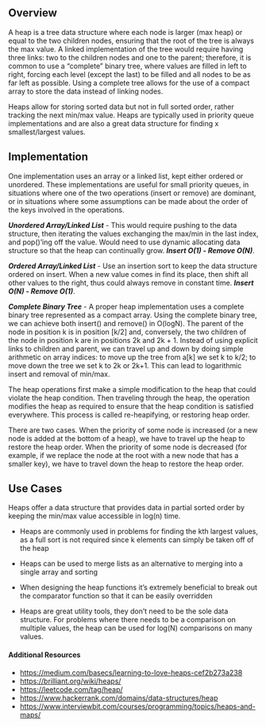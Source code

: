 ## Overview

A heap is a tree data structure where each node is larger (max heap) or equal to the two children nodes, ensuring that the root of the tree is always the max value.  A linked implementation of the tree would require having three links: two to the children nodes and one to the parent; therefore, it is common to use a “complete” binary tree, where values are filled in left to right, forcing each level (except the last) to be filled and all nodes to be as far left as possible.  Using a complete tree allows for the use of a compact array to store the data instead of linking nodes.

Heaps allow for storing sorted data but not in full sorted order, rather tracking the next min/max value.  Heaps are typically used in priority queue implementations and are also a great data structure for finding x smallest/largest values.

## Implementation

One implementation uses an array or a linked list, kept either ordered or unordered. These implementations are useful for small priority queues, in situations where one of the two operations (insert or remove) are dominant, or in situations where some assumptions can be made about the order of the keys involved in the operations.

***Unordered Array/Linked List*** - This would require pushing to the data structure, then iterating the values exchanging the max/min in the last index, and pop()’ing off the value.  Would need to use dynamic allocating data structure so that the heap can continually grow. ***Insert O(1) - Remove O(N)***.

***Ordered Array/Linked List*** - Use an insertion sort to keep the data structure ordered on insert.  When a new value comes in find its place, then shift all other values to the right, thus could always remove in constant time. ***Insert O(N) - Remove O(1)***.

***Complete Binary Tree*** - A proper heap implementation uses a complete binary tree represented as a compact array.  Using the complete binary tree, we can achieve both insert() and remove() in O(logN).  The parent of the node in position k is in position [k/2] and, conversely, the two children of the node in position k are in positions 2k and 2k + 1. Instead of using explicit links to children and parent, we can travel up and down by doing simple arithmetic on array indices: to move up the tree from a[k] we set k to k/2; to move down the tree we set k to 2k or 2k+1.  This can lead to logarithmic insert and removal of min/max.

The heap operations first make a simple modification to the heap that could violate the heap condition.  Then traveling through the heap, the operation modifies the heap as required to ensure that the heap condition is satisfied everywhere. This process is called re-heapifying, or restoring heap order.

There are two cases. When the priority of some node is increased (or a new node is added at the bottom of a heap), we have to travel up the heap to restore the heap order. When the priority of some node is decreased (for example, if we replace the node at the root with a new node that has a smaller key), we have to travel down the heap to restore the heap order.

## Use Cases

Heaps offer a data structure that provides data in partial sorted order by keeping the min/max value accessible in log(n) time.

* Heaps are commonly used in problems for finding the kth largest values, as a full sort is not required since k elements can simply be taken off of the heap

* Heaps can be used to merge lists as an alternative to merging into a single array and sorting

* When designing the heap functions it’s extremely beneficial to break out the comparator function so that it can be easily overridden

* Heaps are great utility tools, they don’t need to be the sole data structure.  For problems where there needs to be a comparison on multiple values, the heap can be used for log(N) comparisons on many values.  

#### Additional Resources

* https://medium.com/basecs/learning-to-love-heaps-cef2b273a238
* https://brilliant.org/wiki/heaps/
* https://leetcode.com/tag/heap/
* https://www.hackerrank.com/domains/data-structures/heap
* https://www.interviewbit.com/courses/programming/topics/heaps-and-maps/